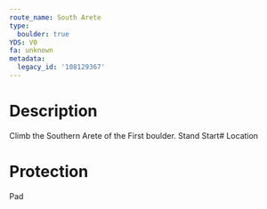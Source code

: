 ```yaml
---
route_name: South Arete
type:
  boulder: true
YDS: V0
fa: unknown
metadata:
  legacy_id: '108129367'
---
```

# Description
Climb the Southern Arete of the First boulder. Stand Start# Location
# Protection
Pad